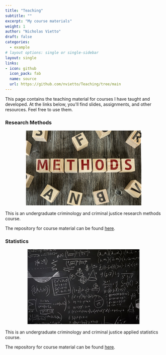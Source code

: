 ```yaml
---
title: "Teaching"
subtitle: ""
excerpt: "My course materials"
weight: 1
author: "Nicholas Vietto"
draft: false
categories:
  - example
# layout options: single or single-sidebar
layout: single
links:
- icon: github
  icon_pack: fab
  name: source
  url: https://github.com/nvietto/Teaching/tree/main
---
```


This page contains the teaching material for courses I have taught and developed. At the links below, you'll find slides, assignments, and other resources. Feel free to use them. 


### Research Methods 

<p style="text-align: center;">
  <img src="method.jpg" alt="Centered Image">
</p>


This is an undergraduate criminology and criminal justice research methods course.


The repository for course material can be found [here](https://github.com/nvietto/Teaching/tree/main/CRCJ-2510).



### Statistics

<p style="text-align: center;">
  <img src="statistics.jpg" alt="Centered Image">
</p>


This is an undergraduate criminology and criminal justice applied statistics course.

The repository for course material can be found [here](https://github.com/nvietto/Teaching/tree/main/CRCJ-3000).





